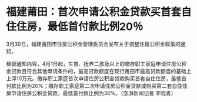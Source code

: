 # 福建莆田：首次申请公积金贷款买首套自住住房，最低首付款比例20％

3月30日，福建莆田市住房公积金管理委员会发布关于调整住房公积金政策的通知。

根据通知内容，4月1日起，生育、抚养二孩及以上的缴存职工家庭申请住房公积金贷款且符合其他申请条件的，最高贷款额度在现行莆田市最高贷款额度的基础上上浮10万元。缴存职工家庭首次申请住房公积金贷款购买首套自住住房，最低首付款比例为20%；缴存职工家庭第二次申请住房公积金贷款或购买第二套自住住房申请住房公积金贷款，最低首付款比例为30%。（澎湃新闻记者
李晓青）

